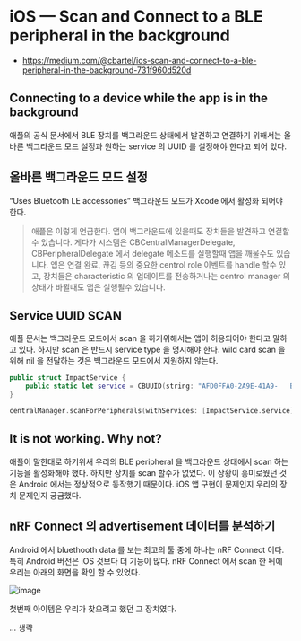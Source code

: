 # iOS — Scan and Connect to a BLE peripheral in the background
- https://medium.com/@cbartel/ios-scan-and-connect-to-a-ble-peripheral-in-the-background-731f960d520d

## Connecting to a device while the app is in the background
애플의 공식 문서에서 BLE 장치를 백그라운드 상태에서 발견하고 연결하기 위해서는 올바른 백그라운드 모드 설정과 원하는 service 의 UUID 를 설정해야 한다고 되어 있다.

## 올바른 백그라운드 모드 설정
“Uses Bluetooth LE accessories” 백그라운드 모드가 Xcode 에서 활성화 되어야 한다.

> 애플은 이렇게 언급한다.
> 앱이 백그라운드에 있을때도 장치들을 발견하고 연결할수 있습니다.
> 게다가 시스템은 CBCentralManagerDelegate, CBPeripheralDelegate 에서 delegate 메소드를 실행할때 앱을 깨울수도 있습니다.
> 앱은 연결 완료, 끊김 등의 중요한 centrol role 이벤트를 handle 할수 있고,
> 장치들은 characteristic 의 업데이트를 전송하거나는 centrol manager 의 상태가 바뀔때도 앱은 실행될수 있습니다.

## Service UUID SCAN
애플 문서는 백그라운드 모드에서 scan 을 하기위해서는 앱이 허용되어야 한다고 말하고 있다.
하지만 scan 은 반드시 service type 을 명시해야 한다.
wild card scan 을 위해 nil 을 전달하는 것은 백그라운드 모드에서 지원하지 않는다.

```swift
public struct ImpactService {
    public static let service = CBUUID(string: "AFD0FFA0-2A9E-41A9-   B9DB-115A0E511DE4")
}

centralManager.scanForPeripherals(withServices: [ImpactService.service], options: scanOptions)
```

## It is not working. Why not?
애플이 말한대로 하기위새 우리의 BLE peripheral 을 백그라운드 상태에서 scan 하는 기능을 활성화해야 했다.
하지만 장치를 scan 할수가 없었다.
이 상황이 흥미로웠던 것은 Android 에서는 정상적으로 동작했기 때문이다.
iOS 앱 구현이 문제인지 우리의 장치 문제인지 궁금했다.

## nRF Connect 의 advertisement 데이터를 분석하기
Android 에서 bluethooth data 를 보는 최고의 툴 중에 하나는 nRF Connect 이다.
특히 Android 버전은 iOS 것보다 더 기능이 많다.
nRF Connect 에서 scan 한 뒤에 우리는 아래의 화면을 확인 할 수 있었다.

![image](https://github.com/mallamhando/study/assets/30172441/25fd3300-fbdb-4492-a060-0f1e7134177c)

첫번째 아이템은 우리가 찾으려고 했던 그 장치였다.

... 생략


